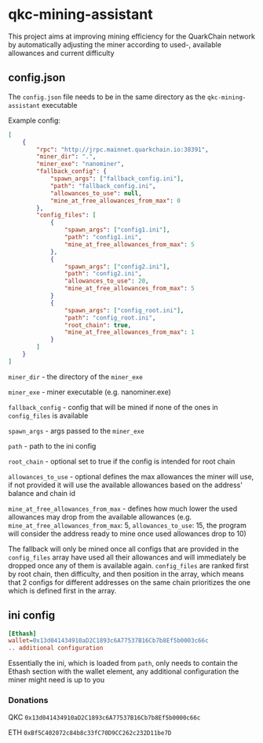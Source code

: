 # qkc-mining-assistant
This project aims at improving mining efficiency for the QuarkChain network by automatically adjusting the miner according to used-, available allowances and current difficulty

## config.json
The `config.json` file needs to be in the same directory as the `qkc-mining-assistant` executable

Example config:

```json
[
    {
        "rpc": "http://jrpc.mainnet.quarkchain.io:38391",
        "miner_dir": ".",
        "miner_exe": "nanominer",
        "fallback_config": {
            "spawn_args": ["fallback_config.ini"],
            "path": "fallback_config.ini",
            "allowances_to_use": null,
            "mine_at_free_allowances_from_max": 0
        },
        "config_files": [
            {
                "spawn_args": ["config1.ini"],
                "path": "config1.ini",
                "mine_at_free_allowances_from_max": 5
            },
            {
                "spawn_args": ["config2.ini"],
                "path": "config2.ini",
                "allowances_to_use": 20,
                "mine_at_free_allowances_from_max": 5
            }
            {
                "spawn_args": ["config_root.ini"],
                "path": "config_root.ini",
                "root_chain": true,
                "mine_at_free_allowances_from_max": 1
            }
        ]
    }
]
```

`miner_dir` - the directory of the `miner_exe`

`miner_exe` - miner executable (e.g. nanominer.exe)

`fallback_config` - config that will be mined if none of the ones in `config_files` is available

`spawn_args` - args passed to the `miner_exe`

`path` - path to the ini config

`root_chain` - optional set to true if the config is intended for root chain

`allowances_to_use` - optional defines the max allowances the miner will use, if not provided it will use the available allowances based on the address' balance and chain id

`mine_at_free_allowances_from_max` - defines how much lower the used allowances may drop from the available allowances (e.g. `mine_at_free_allowances_from_max`: 5, `allowances_to_use`: 15, the program will consider the address ready to mine once used allowances drop to 10)

The fallback will only be mined once all configs that are provided in the `config_files` array have used all their allowances and will immediately be dropped once any of them is available again.
`config_files` are ranked first by root chain, then difficulty, and then position in the array, which means that 2 configs for different addresses on the same chain prioritizes the one which is defined first in the array.

## ini config
```ini
[Ethash]
wallet=0x13d041434910aD2C1893c6A77537B16Cb7b8Ef5b0003c66c
.. additional configuration
```

Essentially the ini, which is loaded from `path`, only needs to contain the Ethash section with the wallet element, any additional configuration the miner might need is up to you

### Donations
QKC `0x13d041434910aD2C1893c6A77537B16Cb7b8Ef5b0000c66c`

ETH `0xBf5C402072c84b8c33fC70D9CC262c232D11be7D`
